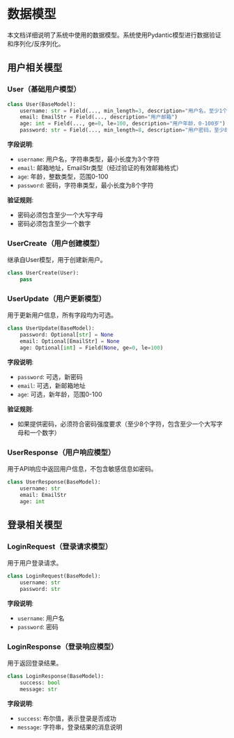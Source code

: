 # 数据模型

本文档详细说明了系统中使用的数据模型。系统使用Pydantic模型进行数据验证和序列化/反序列化。

## 用户相关模型

### User（基础用户模型）

```python
class User(BaseModel):
    username: str = Field(..., min_length=3, description="用户名，至少1个字符")
    email: EmailStr = Field(..., description="用户邮箱")
    age: int = Field(..., ge=0, le=100, description="用户年龄，0-100岁")
    password: str = Field(..., min_length=8, description="用户密码，至少8个字符")
```

**字段说明**:
- `username`: 用户名，字符串类型，最小长度为3个字符
- `email`: 邮箱地址，EmailStr类型（经过验证的有效邮箱格式）
- `age`: 年龄，整数类型，范围0-100
- `password`: 密码，字符串类型，最小长度为8个字符

**验证规则**:
- 密码必须包含至少一个大写字母
- 密码必须包含至少一个数字

### UserCreate（用户创建模型）

继承自User模型，用于创建新用户。

```python
class UserCreate(User):
    pass
```

### UserUpdate（用户更新模型）

用于更新用户信息，所有字段均为可选。

```python
class UserUpdate(BaseModel):
    password: Optional[str] = None
    email: Optional[EmailStr] = None
    age: Optional[int] = Field(None, ge=0, le=100)
```

**字段说明**:
- `password`: 可选，新密码
- `email`: 可选，新邮箱地址
- `age`: 可选，新年龄，范围0-100

**验证规则**:
- 如果提供密码，必须符合密码强度要求（至少8个字符，包含至少一个大写字母和一个数字）

### UserResponse（用户响应模型）

用于API响应中返回用户信息，不包含敏感信息如密码。

```python
class UserResponse(BaseModel):
    username: str
    email: EmailStr
    age: int
```

## 登录相关模型

### LoginRequest（登录请求模型）

用于用户登录请求。

```python
class LoginRequest(BaseModel):
    username: str
    password: str
```

**字段说明**:
- `username`: 用户名
- `password`: 密码

### LoginResponse（登录响应模型）

用于返回登录结果。

```python
class LoginResponse(BaseModel):
    success: bool
    message: str
```

**字段说明**:
- `success`: 布尔值，表示登录是否成功
- `message`: 字符串，登录结果的消息说明 